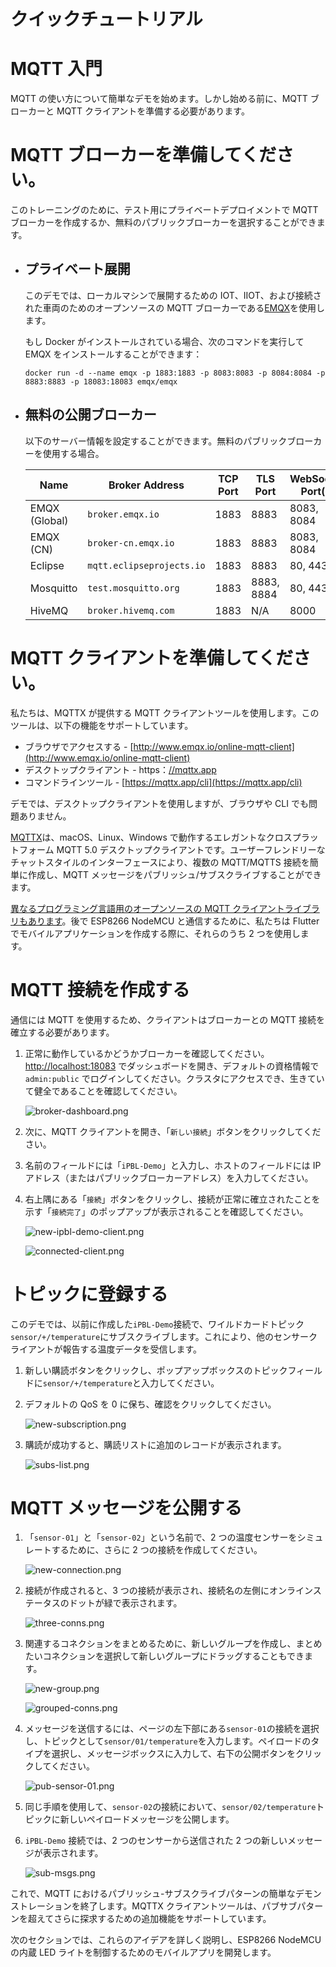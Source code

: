 # クイックチュートリアル

# MQTT 入門

MQTT の使い方について簡単なデモを始めます。しかし始める前に、MQTT ブローカーと MQTT クライアントを準備する必要があります。

# MQTT ブローカーを準備してください。

このトレーニングのために、テスト用にプライベートデプロイメントで MQTT ブローカーを作成するか、無料のパブリックブローカーを選択することができます。

- ## プライベート展開

  このデモでは、ローカルマシンで展開するための IOT、IIOT、および接続された車両のためのオープンソースの MQTT ブローカーである[EMQX](https://www.emqx.io/)を使用します。

  もし Docker がインストールされている場合、次のコマンドを実行して EMQX をインストールすることができます：

  `docker run -d --name emqx -p 1883:1883 -p 8083:8083 -p 8084:8084 -p 8883:8883 -p 18083:18083 emqx/emqx`

- ## 無料の公開ブローカー

  以下のサーバー情報を設定することができます。無料のパブリックブローカーを使用する場合。

  | **Name**      | **Broker Address**        | **TCP Port** | **TLS Port** | **WebSocket Port(s)** |
  | ------------- | ------------------------- | ------------ | ------------ | --------------------- |
  | EMQX (Global) | `broker.emqx.io`          | 1883         | 8883         | 8083, 8084            |
  | EMQX (CN)     | `broker-cn.emqx.io`       | 1883         | 8883         | 8083, 8084            |
  | Eclipse       | `mqtt.eclipseprojects.io` | 1883         | 8883         | 80, 443               |
  | Mosquitto     | `test.mosquitto.org`      | 1883         | 8883, 8884   | 80, 443               |
  | HiveMQ        | `broker.hivemq.com`       | 1883         | N/A          | 8000                  |

# MQTT クライアントを準備してください。

私たちは、MQTTX が提供する MQTT クライアントツールを使用します。このツールは、以下の機能をサポートしています。

- ブラウザでアクセスする - [http://www.emqx.io/online-mqtt-client](http://www.emqx.io/online-mqtt-client)
- デスクトップクライアント - https：[//mqttx.app](//mqttx.app)
- コマンドラインツール - [https://mqttx.app/cli](https://mqttx.app/cli)

デモでは、デスクトップクライアントを使用しますが、ブラウザや CLI でも問題ありません。

[MQTTX](https://mqttx.app/)は、macOS、Linux、Windows で動作するエレガントなクロスプラットフォーム MQTT 5.0 デスクトップクライアントです。ユーザーフレンドリーなチャットスタイルのインターフェースにより、複数の MQTT/MQTTS 接続を簡単に作成し、MQTT メッセージをパブリッシュ/サブスクライブすることができます。

[異なるプログラミング言語用のオープンソースの MQTT クライアントライブラリもあります](https://www.emqx.com/en/mqtt-client-sdk)。後で ESP8266 NodeMCU と通信するために、私たちは Flutter でモバイルアプリケーションを作成する際に、それらのうち 2 つを使用します。

# MQTT 接続を作成する

通信には MQTT を使用するため、クライアントはブローカーとの MQTT 接続を確立する必要があります。

1. 正常に動作しているかどうかブローカーを確認してください。 [http://localhost:18083](http://localhost:18083) でダッシュボードを開き、デフォルトの資格情報で`admin:public` でログインしてください。クラスタにアクセスでき、生きていて健全であることを確認してください。

   ![broker-dashboard.png](../assets/broker-dashboard.png)

1. 次に、MQTT クライアントを開き、「`新しい接続`」ボタンをクリックしてください。
1. 名前のフィールドには「`iPBL-Demo`」と入力し、ホストのフィールドには IP アドレス（またはパブリックブローカーアドレス）を入力してください。
1. 右上隅にある「`接続`」ボタンをクリックし、接続が正常に確立されたことを示す「`接続完了`」のポップアップが表示されることを確認してください。

   ![new-ipbl-demo-client.png](../assets/new-ipbl-demo-client.png)

   ![connected-client.png](../assets/connected-client.png)

# トピックに登録する

このデモでは、以前に作成した`iPBL-Demo`接続で、ワイルドカードトピック`sensor/+/temperature`にサブスクライブします。これにより、他のセンサークライアントが報告する温度データを受信します。

1. 新しい購読ボタンをクリックし、ポップアップボックスのトピックフィールドに`sensor/+/temperature`と入力してください。
2. デフォルトの QoS を 0 に保ち、確認をクリックしてください。

   ![new-subscription.png](../assets/new-subscription.png)

3. 購読が成功すると、購読リストに追加のレコードが表示されます。

   ![subs-list.png](../assets/subs-list.png)

# MQTT メッセージを公開する

1. 「`sensor-01`」と「`sensor-02`」という名前で、2 つの温度センサーをシミュレートするために、さらに 2 つの接続を作成してください。

   ![new-connection.png](../assets/new-connection.png)

1. 接続が作成されると、3 つの接続が表示され、接続名の左側にオンラインステータスのドットが緑で表示されます。

   ![three-conns.png](../assets/three-conns.png)

1. 関連するコネクションをまとめるために、新しいグループを作成し、まとめたいコネクションを選択して新しいグループにドラッグすることもできます。

   ![new-group.png](../assets/new-group.png)

   ![grouped-conns.png](../assets/grouped-conns.png)

1. メッセージを送信するには、ページの左下部にある`sensor-01`の接続を選択し、トピックとして`sensor/01/temperature`を入力します。ペイロードのタイプを選択し、メッセージボックスに入力して、右下の公開ボタンをクリックしてください。

   ![pub-sensor-01.png](../assets/pub-sensor-01.png)

1. 同じ手順を使用して、`sensor-02`の接続において、`sensor/02/temperature`トピックに新しいペイロードメッセージを公開します。
1. `iPBL-Demo` 接続では、2 つのセンサーから送信された 2 つの新しいメッセージが表示されます。

   ![sub-msgs.png](../assets/sub-msgs.png)

これで、MQTT におけるパブリッシュ-サブスクライブパターンの簡単なデモンストレーションを終了します。MQTTX クライアントツールは、パブサブパターンを超えてさらに探求するための追加機能をサポートしています。

次のセクションでは、これらのアイデアを詳しく説明し、ESP8266 NodeMCU の内蔵 LED ライトを制御するためのモバイルアプリを開発します。
